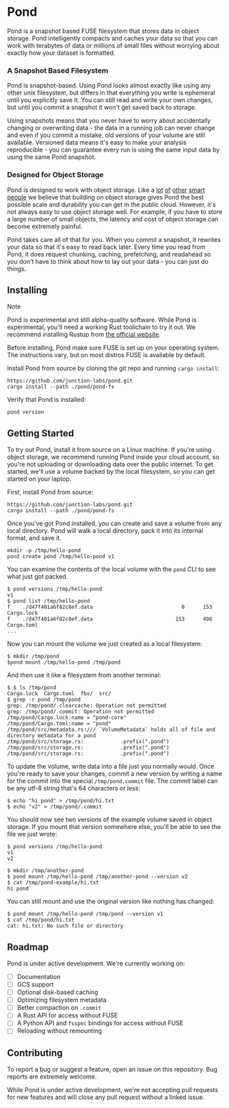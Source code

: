 # Pond

Pond is a snapshot based FUSE filesystem that stores data in object storage.
Pond intelligently compacts and caches your data so that you can work with
terabytes of data or millions of small files without worrying about exactly how
your dataset is formatted.

### A Snapshot Based Filesystem

Pond is snapshot-based. Using Pond looks almost exactly like using any other
unix filesystem, but differs in that everything you write is ephemeral until you
explicitly save it. You can still read and write your own changes, but until you
commit a snapshot it won't get saved back to storage.

Using snapshots means that you never have to worry about accidentally changing
or overwriting data - the data in a running job can never change and even if you
commit a mistake, old versions of your volume are still available. Versioned
data means it's easy to make your analysis reproducible - you can guarantee
every run is using the same input data by using the same Pond snapshot.

### Designed for Object Storage

Pond is designed to work with object storage. Like a [lot][tpuf]
[of][warpstream] [other][neon] [smart people][slatedb] we believe that building
on object storage gives Pond the best possible scale and durability you can get
in the public cloud. However, it's not always easy to use object storage well.
For example, if you have to store a large number of small objects, the latency
and cost of object storage can become extremely painful.

Pond takes care all of that for you. When you commit a snapshot, it rewrites
your data so that it's easy to read back later. Every time you read from Pond,
it does request chunking, caching, prefetching, and readahead so you don't have
to think about how to lay out your data - you can just do things.

[tpuf]: https://turbopuffer.com
[warpstream]: https://warpstream.com
[neon]: https://neon.tech
[slatedb]: https://slatedb.io

## Installing

> [!NOTE]
> Pond is experimental and still alpha-quality software. While Pond is
  experimental, you'll need a working Rust toolichain to try it out. We
  recommend installing Rustup from [the official website](https://rustup.rs/).

Before installing, Pond make sure FUSE is set up on your operating system. The
instructions vary, but on most distros FUSE is available by default.

Install Pond from source by cloning the git repo and running `cargo install`:

```
https://github.com/junction-labs/pond.git
cargo install --path ./pond/pond-fs
```

Verify that Pond is installed:

```
pond version
```


## Getting Started

To try out Pond, install it from source on a Linux machine. If you're using
object storage, we recommend running Pond inside your cloud account, so you're
not uploading or downloading data over the public internet. To get started,
we'll use a volume backed by the local filesystem, so you can get started on
your laptop.

First, install Pond from source:

```
https://github.com/junction-labs/pond.git
cargo install --path ./pond/pond-fs
```

Once you've got Pond installed, you can create and save a volume from any
local directory. Pond will walk a local directory, pack it into its
internal format, and save it.

```
mkdir -p /tmp/hello-pond
pond create pond /tmp/hello-pond v1
```

You can examine the contents of the local volume with the `pond` CLI to
see what just got packed.

```
$ pond versions /tmp/hello-pond
v1
$ pond list /tmp/hello-pond
f    ./d47f401a6f82c8ef.data                             0      153 Cargo.lock
f    ./d47f401a6f82c8ef.data                           153      498 Cargo.toml
...
```

Now you can mount the volume we just created as a local filesystem:

```
$ mkdir /tmp/pond
$pond mount /tmp/hello-pond /tmp/pond
```

And then use it like a filesystem from another terminal:

```
$ $ ls /tmp/pond
Cargo.lock  Cargo.toml  fbs/  src/
$ grep -r pond /tmp/pond
grep: /tmp/pond/.clearcache: Operation not permitted
grep: /tmp/pond/.commit: Operation not permitted
/tmp/pond/Cargo.lock:name = "pond-core"
/tmp/pond/Cargo.toml:name = "pond"
/tmp/pond/src/metadata.rs:/// `VolumeMetadata` holds all of file and directory metadata for a pond
/tmp/pond/src/storage.rs:            .prefix(".pond")
/tmp/pond/src/storage.rs:            .prefix(".pond")
/tmp/pond/src/storage.rs:            .prefix(".pond")
```

To update the volume, write data into a file just you normally would. Once
you're ready to save your changes, commit a new version by writing a name
for the commit into the special `/tmp/pond.commit` file. The commit label
can be any utf-8 string that's 64 characters or less:

```
$ echo "hi pond" > /tmp/pond/hi.txt
$ echo "v2" > /tmp/pond/.commit
```

You should now see two versions of the example volume saved in object
storage. If you mount that version somewhere else, you'll be able to
see the file we just wrote:

```
$ pond versions /tmp/hello-pond
v1
v2

$ mkdir /tmp/another-pond
$ pond mount /tmp/hello-pond /tmp/another-pond --version v2
$ cat /tmp/pond-example/hi.txt
hi pond
```

You can still mount and use the original version like nothing has changed:

```
$ pond mount /tmp/hello-pond /tmp/pond --version v1
$ cat /tmp/pond/hi.txt
cat: hi.txt: No such file or directory
```

## Roadmap

Pond is under active development. We're currently working on:

- [ ] Documentation
- [ ] GCS support
- [ ] Optional disk-based caching
- [ ] Optimizing filesystem metadata
- [ ] Better compaction on `.commit`
- [ ] A Rust API for access without FUSE
- [ ] A Python API and `fsspec` bindings for access without FUSE
- [ ] Reloading without remounting

## Contributing

To report a bug or suggest a feature, open an issue on this repository. Bug
reports are extremely welcome.

While Pond is under active development, we're not accepting pull requests for
new features and will close any pull request without a linked issue.
